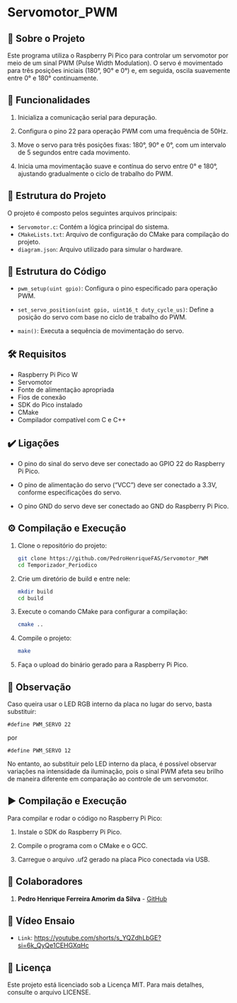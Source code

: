 # Servomotor_PWM

## 📝 Sobre o Projeto

Este programa utiliza o Raspberry Pi Pico para controlar um servomotor por meio de um sinal PWM (Pulse Width Modulation). O servo é movimentado para três posições iniciais (180°, 90° e 0°) e, em seguida, oscila suavemente entre 0° e 180° continuamente.

## 🎯 Funcionalidades

1. Inicializa a comunicação serial para depuração.

2. Configura o pino 22 para operação PWM com uma frequência de 50Hz.

3. Move o servo para três posições fixas: 180°, 90° e 0°, com um intervalo de 5 segundos entre cada movimento.

4. Inicia uma movimentação suave e contínua do servo entre 0° e 180°, ajustando gradualmente o ciclo de trabalho do PWM.

## 📂 Estrutura do Projeto

O projeto é composto pelos seguintes arquivos principais:

- `Servomotor.c`: Contém a lógica principal do sistema.
- `CMakeLists.txt`: Arquivo de configuração do CMake para compilação do projeto.
- `diagram.json`: Arquivo utilizado para simular o hardware.

## 📂 Estrutura do Código

- `pwm_setup(uint gpio)`: Configura o pino especificado para operação PWM.

- `set_servo_position(uint gpio, uint16_t duty_cycle_us)`: Define a posição do servo com base no ciclo de trabalho do PWM.

- `main()`: Executa a sequência de movimentação do servo.

## 🛠️ Requisitos

- Raspberry Pi Pico W
- Servomotor
- Fonte de alimentação apropriada
- Fios de conexão
- SDK do Pico instalado
- CMake
- Compilador compatível com C e C++

## ✔️ Ligações

- O pino do sinal do servo deve ser conectado ao GPIO 22 do Raspberry Pi Pico.

- O pino de alimentação do servo (“VCC”) deve ser conectado a 3.3V, conforme especificações do servo.

- O pino GND do servo deve ser conectado ao GND do Raspberry Pi Pico.

## ⚙️ Compilação e Execução

1. Clone o repositório do projeto:
   ```sh
   git clone https://github.com/PedroHenriqueFAS/Servomotor_PWM
   cd Temporizador_Periodico
   ```
2. Crie um diretório de build e entre nele:
   ```sh
   mkdir build
   cd build
   ```
3. Execute o comando CMake para configurar a compilação:
   ```sh
   cmake ..
   ```
4. Compile o projeto:
   ```sh
   make
   ```
5. Faça o upload do binário gerado para a Raspberry Pi Pico.

## 🔎 Observação

Caso queira usar o LED RGB interno da placa no lugar do servo, basta substituir:
```
#define PWM_SERVO 22
```

por
```
#define PWM_SERVO 12
```

No entanto, ao substituir pelo LED interno da placa, é possível observar variações na intensidade da iluminação, pois o sinal PWM afeta seu brilho de maneira diferente em comparação ao controle de um servomotor.

## ▶️ Compilação e Execução

Para compilar e rodar o código no Raspberry Pi Pico:

1. Instale o SDK do Raspberry Pi Pico.

2. Compile o programa com o CMake e o GCC.

3. Carregue o arquivo .uf2 gerado na placa Pico conectada via USB.

## 👥 Colaboradores

1. **Pedro Henrique Ferreira Amorim da Silva** - [GitHub](https://github.com/PedroHenriqueFAS)

## 🎥 Vídeo Ensaio

- `Link`: https://youtube.com/shorts/s_YQZdhLbGE?si=6k_QyQe1CEHGXqHc

## 📜 Licença

Este projeto está licenciado sob a Licença MIT. Para mais detalhes, consulte o arquivo LICENSE.

